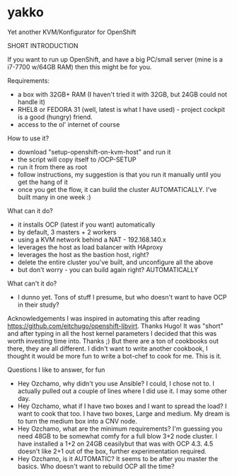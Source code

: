 # yakko

Yet another KVM/Konfigurator for OpenShift

SHORT INTRODUCTION

If you want to run up OpenShift, and have a big PC/small server (mine is a i7-7700 w/64GB RAM) then this might be for you.

Requirements:
- a box with 32GB+ RAM (I haven't tried it with 32GB, but 24GB could not handle it) 
- RHEL8 or FEDORA 31 (well, latest is what I have used) - project cockpit is a good (hungry) friend. 
- access to the ol' internet of course

How to use it?
- download "setup-openshift-on-kvm-host" and run it
- the script will copy itself to /OCP-SETUP
- run it from there as root 
- follow instructions, my suggestion is that you run it manually until you get the hang of it
- once you get the flow, it can build the cluster AUTOMATICALLY. I've built many in one week :)

What can it do?
- it installs OCP (latest if you want) automatically
- by default, 3 masters + 2 workers
- using a KVM network behind a NAT - 192.168.140.x
- leverages the host as load balancer with HAproxy
- leverages the host as the bastion host, right?
- delete the entire cluster you've built, and unconfigure all the above
- but don't worry - you can build again right? AUTOMATICALLY

What can't it do?
- I dunno yet. Tons of stuff I presume, but who doesn't want to have OCP in their study?

Acknowledgements
I was inspired in automating this after reading https://github.com/eitchugo/openshift-libvirt. Thanks Hugo! 
It was "short" and after typing in all the host kernel parameters I decided that this was worth investing time into. Thanks ;)
But there are a ton of cookbooks out there, they are all different. I didn't want to write another cookbook, I thought it would be more fun to write a bot-chef to cook for me. This is it.

Questions I like to answer, for fun
- Hey Ozchamo, why didn't you use Ansible? 
I could, I chose not to. I actually pulled out a couple of lines where I did use it. I may some other day.
- Hey Ozchamo, what if I have two boxes and I want to spread the load?
I want to cook that too. I have two boxes, Large and medium. My dream is to turn the medium box into a CNV node.
- Hey Ozchamo, what are the minimum requirements?
I'm guessing you need 48GB to be somewhat comfy for a full blow 3+2 node cluster. I have installed a 1+2 on 24GB ceasilybut that was with OCP 4.3. 4.5 doesn't like 2+1 out of the box, further experimentation required.
- Hey Ozchamo, is it AUTOMATIC?
It seems to be after you master the basics. Who doesn't want to rebuild OCP all the time?

